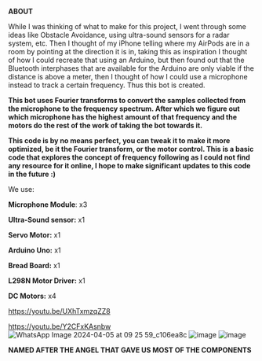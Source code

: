 **ABOUT**

While I was thinking of what to make for this project, I went through some ideas like Obstacle Avoidance, using ultra-sound sensors for a radar system, etc. Then I thought of my iPhone telling where my AirPods are in a room by pointing at the direction it is in, taking this as inspiration I thought of how I could recreate that using an Arduino, but then found out that the Bluetooth interphases that are available for the Arduino are only viable if the distance is above a meter, then I thought of how I could use a microphone instead to track a certain frequency. Thus this bot is created.

**This bot uses Fourier transforms to convert the samples collected from the microphone to the frequency spectrum. After which we figure out which microphone has the highest amount of that frequency and the motors do the rest of the work of taking the bot towards it.**

**This code is by no means perfect, you can tweak it to make it more optimized, be it the Fourier transform, or the motor control. This is a basic code that explores the concept of frequency following as I could not find any resource for it online, I hope to make significant updates to this code in the future :)**

We use:

**Microphone Module**: x3

**Ultra-Sound sensor:** x1

**Servo Motor:** x1

**Arduino Uno:** x1

**Bread Board:** x1

**L298N Motor Driver:** x1

**DC Motors:** x4

https://youtu.be/UXhTxmzqZZ8

https://youtu.be/Y2CFxKAsnbw
![WhatsApp Image 2024-04-05 at 09 25 59_c106ea8c](https://github.com/unrav04/VIRENthebot/assets/160302540/3d8aaa2b-9e72-4d85-ace3-257d53af5db3)
![image](https://github.com/unrav04/VIRENthebot/assets/160302540/afddf3da-dbbd-4ccb-93d2-b14a89069875)
![image](https://github.com/unrav04/VIRENthebot/assets/160302540/caf49db2-f0ba-4017-88bb-a18cd92cf4f2)

**NAMED AFTER THE ANGEL THAT GAVE US MOST OF THE COMPONENTS**
